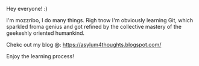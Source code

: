 Hey everyone! :)

I'm mozzribo, I do many things. Righ tnow I'm obviously learning Git, which sparkled froma  genius and got refined by the collective mastery of the geekeshly oriented humankind.

Chekc out my blog @:
https://asylum4thoughts.blogspot.com/

Enjoy the learning process!
